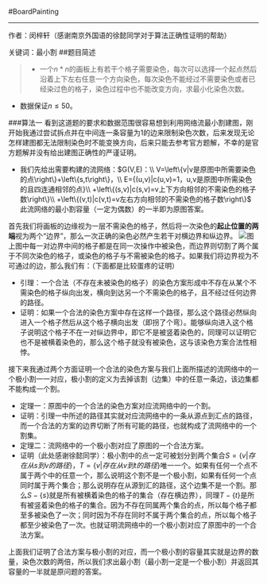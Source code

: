#BoardPainting

---
作者：闵梓轩（感谢南京外国语的徐懿同学对于算法正确性证明的帮助）

关键词：最小割
##题目简述
> * 一个$n*n$的画板上有若干个格子需要染色，每次可以选择一个起点然后沿着上下左右任意一个方向染色，每次染色不能经过不需要染色或者已经染过色的格子，染色过程中也不能改变方向，求最小化染色次数。
* 数据保证$n\leq 50$。

###算法一
看到这道题的要求和数据范围很容易想到利用网络流最小割建图，刚开始我通过尝试拆点并在中间连一条容量为1的边来限制染色次数，后来发现无论怎样建图都无法限制染色时不能变换方向，后来只能去参考官方题解，不幸的是官方题解并没有给出建图正确性的严谨证明。

* 我们先给出需要构建的流网络：$G(V,E)：\\
V=\left\{v|v是原图中所需要染色的点\right\}+\left\{s,t\right\}，\\
E={(u,v)|c(u,v)=1，u,v是原图中所需染色的且四连通相邻的点}\\
+\left\{(s,v)|c(s,v)=v上下方向相邻的不需染色的格子数\right\}\\
+\left\{(v,t)|c(v,t)=v左右方向相邻的不需染色的格子数\right\}$
此流网络的最小割容量（一定为偶数）的一半即为原图答案。

首先我们将画板的边缘视为一层不需染色的格子，然后将一次染色的**起止位置的两端**视为两个“边界”，那么一次正确的染色必然产生若干对横边界和纵边界。
![图](https://apps.topcoder.com/wiki/download/attachments/103449800/d110001.png)
上图中每一对边界中间的格子都是在同一次操作中被染色，而边界则切割了两个属于不同次染色的格子，或染色的格子与不需被染色的格子。如果我们将边界视为不可通过的边，那么我们有：（下面都是比较蛋疼的证明）

* 引理：一个合法（不存在未被染色的格子）的染色方案形成中不存在从某个不需染色的格子纵向出发，横向到达另一个不需染色的格子，且不经过任何边界的路径。
* 证明：如果一个合法的染色方案中存在这样一个路径，那么这个路径必然纵向进入一个格子然后从这个格子横向出发（即拐了个弯）。能够纵向进入这个格子说明这个格子不在一对纵边界中，即它不是被竖着染色的，同理可以证明它也不是被横着染色的，那么这个格子就没有被染色，这与该染色方案合法性相悖。

接下来我通过两个方面证明一个合法的染色方案与我们上面所描述的流网络中的一个极小割一一对应，极小割的定义为去掉该割（边集）中的任意一条边，该边集都不能构成一个割。

* 定理一：原图中的一个合法的染色方案对应流网络中的一个割。
* 证明：引理一中所述的路径其实就对应流网络中的一条从源点到汇点的路径，而一个合法的方案的边界切断了所有可能的路径，也就构成了流网络中的一个割集。
* 定理二：流网络中的一个极小割对应了原图的一个合法方案。
* 证明（此处感谢徐懿同学）：极小割中的点一定可被划分到两个集合$S=\left\{v|存在从s到v的路径\right\}，T=\left\{v|存在从v到t的路径\right\}$唯一一个。如果有任何一个点不属于两个中的任意一个，那么说明这个割不是一个极小割，如果有任何一个点同时属于两个集合；那么说明存在从源到汇的路径，这个边集不是一个割。那么$S-\left\{s\right\}$就是所有被横着染色的格子的集合（存在横边界），同理$T-\left\{t\right\}$是所有被竖着染色的格子的集合。因为不存在同属两个集合的点，所以每个格子都至多被染色了一次；同时因为不存在同时不属于两个集合的点，所以每个格子都至少被染色了一次。也就证明流网络中的一个极小割对应了原图中的一个合法方案。

上面我们证明了合法方案与极小割的对应，而一个极小割的容量其实就是边界的数量，染色次数的两倍，所以我们求出最小割（最小割一定是一个极小割）并返回其容量的一半就是原问题的答案。
